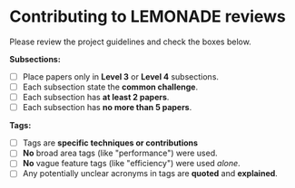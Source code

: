 # Contributing to LEMONADE reviews

Please review the project guidelines and check the boxes below.

**Subsections:**

- [ ] Place papers only in **Level 3** or **Level 4** subsections.
- [ ] Each subsection state the **common challenge**.
- [ ] Each subsection has **at least 2 papers**.
- [ ] Each subsection has **no more than 5 papers**.

**Tags:**

- [ ] Tags are **specific techniques or contributions**
- [ ] **No** broad area tags (like "performance") were used.
- [ ] **No** vague feature tags (like "efficiency") were used *alone*.
- [ ] Any potentially unclear acronyms in tags are **quoted** and **explained**.
